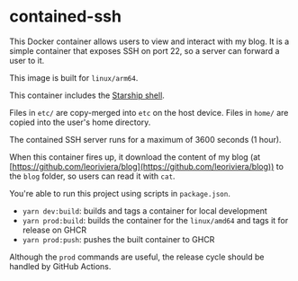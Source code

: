 # contained-ssh

This Docker container allows users to view and interact with my blog. It is a simple container that exposes SSH on port 22, so a server can forward a user to it.

This image is built for `linux/arm64`.

This container includes the [Starship shell](https://starship.rs).

Files in `etc/` are copy-merged into `etc` on the host device. Files in `home/` are copied into the user's home directory.

The contained SSH server runs for a maximum of 3600 seconds (1 hour).

When this container fires up, it download the content of my blog (at [https://github.com/leoriviera/blog](https://github.com/leoriviera/blog)) to the `blog` folder, so users can read it with `cat`.

You're able to run this project using scripts in `package.json`.

- `yarn dev:build`: builds and tags a container for local development
- `yarn prod:build`: builds the container for the `linux/amd64` and tags it for release on GHCR
- `yarn prod:push`: pushes the built container to GHCR

Although the `prod` commands are useful, the release cycle should be handled by GitHub Actions.
